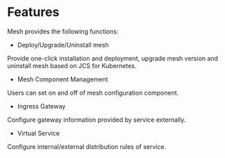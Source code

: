 # Features

Mesh provides the following functions:

-  Deploy/Upgrade/Uninstall mesh

Provide one-click installation and deployment, upgrade mesh version and uninstall mesh based on JCS for Kubernetes.

-  Mesh Component Management

Users can set on and off of mesh configuration component.

-   Ingress Gateway

Configure gateway information provided by service externally.

-  	Virtual Service

Configure internal/external distribution rules of service.


